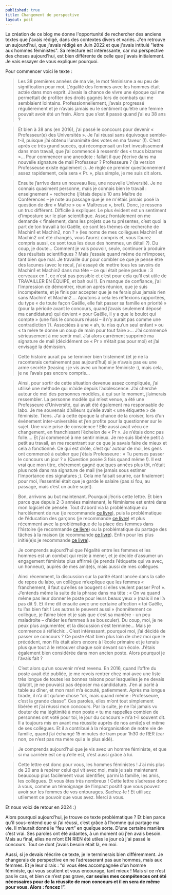 ```yaml
---
published: true
title: Changement de perspective
layout: post
---
```

La création de ce blog me donne l'opportunité de rechercher des anciens textes que j'avais rédigé, dans des contextes divers et variés. J'en retrouve un aujourd'hui, que j'avais rédigé en Juin 2022 et que j'avais intitulé "lettre aux hommes féministes". Sa relecture est intéressante, car ma perspective des choses aujourd'hui, est bien différente de celle que j'avais initialement. Je vais essayer de vous expliquer pourquoi.

Pour commencer voici le texte :
> Les 38 premières années de ma vie, le mot féminisme a eu peu de signification pour moi. L’égalité des femmes avec les hommes était actée dans mon esprit. J’avais la chance de vivre une époque qui me permettait de profiter des droits gagnés lors de combats qui me semblaient lointains. Professionnellement, j’avais progressé régulièrement et je n’avais jamais eu le sentiment qu’être une femme pouvait avoir été un frein. Alors que s’est il passé quand j’ai eu 38 ans ?

> Et bien à 38 ans (en 2016), j’ai passé le concours pour devenir « Professeur(e) des Universités ». Je l’ai réussi sans équivoque semble-t-il, puisque j’ai obtenu l’unanimité des votes en ma faveur (!). C’est après ce très grand succès, qui récompensait un fort investissement dans mon travail, que j’ai commencé à ressentir des « trucs bizarres »… Pour commencer une anecdote : fallait il que j’écrive dans ma nouvelle signature de mail Professeur ? Professeure ? (la version Professeuse existe également :). Je règle ce premier questionnement assez rapidement, cela sera « Pr. », plus simple, je me suis dit alors.

> Ensuite j’arrive dans un nouveau lieu, une nouvelle Université. Je ne connais quasiment personne, mais je connais bien le travail : enseignement + recherche (j’étais depuis 10 ans Maître de Conférences – je note au passage que je ne m'étais jamais posé la question de dire « Maître » ou « Maîtresse », bref). Donc, je ressens un truc différent. Difficile à expliquer. Le plus évident est un sentiment d’imposture sur le plan scientifique. Assez frontalement on me demande « finalement, dans les projets que tu présentes, c’est quoi la part de ton travail à toi Gaëlle, ce sont les thèmes de recherche de Machin1 et Machin2, non ? » (les noms de mes collègues Machin1 et Machin2 ont été changés, vous l’aurez compris et, vous l’aurez compris aussi, ce sont tous les deux des hommes, un détail ?). Du coup, je doute… Comment je vais pouvoir, seule, continuer à produire des résultats scientifiques ? Mais j’essaie quand même de m’imposer, tant bien que mal. Je travaille dur pour combler ce que je pense être des lacunes (avec le recul, j’ai essayé de mettre tous les savoirs de Machin1 et Machin2 dans ma tête – ce qui était peine perdue : 3 cerveaux en 1, ce n’est pas possible et c’est pour cela qu’il est utile de TRAVAILLER EN ÉQUIPE, et bah oui !). En manque de confiance, j’ai l’impression de démontrer, réunion après réunion, que je suis incompétente, et je finis par accepter que je ne ferais plus jamais rien sans Machin1 et Machin2…. Ajoutons à cela les réflexions rapportées, du type « de toute façon Gaëlle, elle fait passer sa famille en priorité » (pour la période avant le concours, quand j’avais seulement déposé ma candidature) qui devient « pour Gaëlle, il y a que le boulot qui compte » (une fois le concours réussi – il n’y aurait pas comme une contradiction ?). Associées à une « ah, tu n’as qu’un seul enfant » ou « ta mère te donne un coup de main pour tout faire »… J’ai commencé sérieusement à me sentir mal. J’ai alors carrément supprimé ma signature de mail (décidément ce « Pr » n’était pas pour moi) et j’ai envisagé la démission.

> Cette histoire aurait pu se terminer bien tristement (et je ne la raconterais certainement pas aujourd’hui) si je n’avais pas eu une arme secrète (teasing : je vis avec un homme féministe :), mais cela, je ne l’avais pas encore compris…

> Ainsi, pour sortir de cette situation devenue assez compliquée, j’ai utilisé une méthode qui m’aide depuis l’adolescence. J’ai cherché autour de moi des personnes modèles, à qui sur le moment, j’aimerais ressembler. La personne modèle qui m’est venue, a été une Professeure d’Université, qui avait été également ma responsable de labo. Je me souvenais d’ailleurs qu’elle avait « une étiquette » de féministe. Tiens. J’ai à cette époque la chance de la croiser, lors d’un événement inter-universités et j’en profite pour la questionner sur le sujet. Une vraie prise de conscience ! Elle aussi avait vécu ce changement, en franchissant l’échelon de « Pr ». Je n’étais donc pas folle…. Et j’ai commencé à me sentir mieux. Je me suis libérée petit à petit au travail, en me recentrant sur ce que je savais faire de mieux et cela a fonctionné. Ce qui est drôle, c’est qu' autour de moi, les gens ont commencé à oublier que j’étais Professeure : « Tu penses passer le concours un jour ? » (Question posée 3 fois quand même !). Il est vrai que mon titre, chèrement gagné quelques années plus tôt, n’était plus noté dans ma signature de mail (ne jamais sous estimer l’importance des signatures ;). Cela me faisait sourire, car finalement pour moi, l’essentiel était que je garde le salaire (pas si fou, au passage, mais c’est un autre sujet).

> Bon, arrivons au but maintenant. Pourquoi j’écris cette lettre. Et bien parce que depuis 2-3 années maintenant, le féminisme est entré dans mon logiciel de pensée. Tout d’abord via la problématique du harcèlement de rue (je recommande [ce livre](https://g.co/kgs/aDuAUuB)), puis la problématique de l’éducation des garçons (je recommande [ce livre](https://g.co/kgs/S6R5d9F)) et plus récemment avec la problématique de la place des femmes dans l’histoire (je recommande [ce livre](https://g.co/kgs/iHy5CiR)) ou la problématique du partage des tâches à la maison (je recommande [ce livre](https://g.co/kgs/nqcpcwo)). Enfin pour les plus initié(e)s je recommande [ce livre](https://g.co/kgs/B3U7UUt)).

> Je comprends aujourd’hui que l’égalité entre les femmes et les hommes est un combat qui reste à mener, et je décide d’assumer un engagement féministe plus affirmé (je prends l’étiquette qui va avec, un honneur), auprès de mes ami(e)s, mais aussi de mes collègues.

> Ainsi récemment, la discussion sur la parité étant lancée dans la salle de repos du labo, un collègue m’explique que les femmes « franchement, il faut qu’elles se bougent si elles veulent passer Prof ». J’entends même la suite de la phrase dans ma tête : « On va quand même pas leur donner le poste pour leurs beaux yeux » (mais il ne l’a pas dit !). Et il me dit ensuite avec une certaine affection « toi Gaëlle, tu l’as bien fait ! Les autres le peuvent aussi » (honnêtement ce collègue, je l’aime bien et je sais que c’est sa manière - un peu maladroite – d’aider les femmes à se bousculer). Du coup, moi, je ne peux plus argumenter, et la discussion s’est terminée… Mais je commence à réfléchir… C’est intéressant, pourquoi moi, j’ai décidé de passer ce concours ? Ce poste était bien plus loin de chez moi que le précédent, mon fils était alors encore à l’école primaire et je tenais plus que tout à le retrouver chaque soir devant son école. J’étais également bien considérée dans mon ancien poste. Alors pourquoi je l’avais fait ?

> C’est alors qu’un souvenir m’est revenu. En 2016, quand l’offre du poste avait été publiée, je me revois rentrer chez moi avec une liste très longue de toutes les bonnes raisons pour lesquelles je ne devais (plutôt, je ne pouvais) pas déposer ma candidature. J’en ai parlé à table au dîner, et mon mari m’a écouté, patiemment. Après ma longue tirade, il n’a dit qu’une chose “ok, mais quand même : Professeure, c’est la grande classe”. Ces paroles, elles m’ont tout simplement libérée et j’ai réussi mon concours. Par la suite, je ne l’ai jamais vu douter de ma légitimité à mon poste « tu me rappelles combien de personnes ont voté pour toi, le jour du concours » m’a t-il souvent dit. Il a toujours mis en avant ma réussite auprès de nos ami(e)s et même de ses collègues. Et il a contribué à la réorganisation de notre vie de famille, quand j’ai échangé 15 minutes de tram pour 1h30 de RER (car non, ce n’est pas ma mère qui a le plus aidé).

> Je comprends aujourd’hui que je vis avec un homme féministe, et que si ma carrière est ce qu’elle est, c’est aussi grâce à lui.

> Cette lettre est donc pour vous, les hommes féministes ! J’ai mis plus de 20 ans à repérer celui qui vit avec moi, mais je sais maintenant beaucoup plus facilement vous identifier, parmi la famille, les amis, les collègues. Et vous êtes très nombreux ! Cette lettre s’adresse donc à vous, comme un témoignage de l’impact positif que vous pouvez avoir sur les femmes de vos entourages. Sachez-le ! Et utilisez utilement ce pouvoir que vous avez. Merci à vous.

Et nous voici de retour en 2024 :) 

Alors pourquoi aujourd'hui, je trouve ce texte problématique ? Et bien parce qu'il sous-entend que si j’ai réussi, c’est grâce à l’homme qui partage ma vie. Il m’aurait donné le “feu vert” en quelque sorte. D’une certaine manière c’est vrai. Ses paroles ont été aidantes, à un moment où j'en avais besoin. Mais au final, elles ne m’ont EN RIEN été utiles le jour où j'ai passé le concours. Tout ce dont j’avais besoin était là, en moi. 

Aussi, si je devais réécrire ce texte, je le terminerais bien différemment. Je changerais de perspective en ne l’adresserant pas aux hommes, mais aux femmes. Et je leur dirais : “si vous êtes accompagnée d’un homme féministe, qui vous soutient et vous encourage, tant mieux ! Mais si ce n’est pas le cas, et bien ce n’est pas grave, **car seules mes compétences ont été nécessaires pour de la réussite de mon concours et il en sera de même pour vous. Alors : foncez !**”.  
